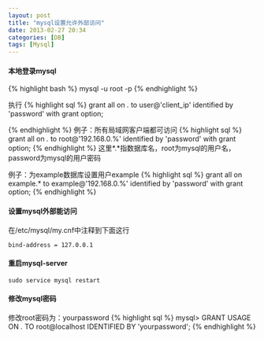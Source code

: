 ```yaml
---
layout: post
title: "mysql设置允许外部访问"
date: 2013-02-27 20:34
categories: [DB]
tags: [Mysql]
---
```


#### 本地登录mysql
{% highlight bash %}
mysql -u root -p
{% endhighlight %}

执行
{% highlight sql %}
grant all on *.* to user@'client_ip' identified by 'password' with grant option;

{% endhighlight %}
例子：所有局域网客户端都可访问
{% highlight sql %}
grant all on *.* to root@'192.168.0.%' identified by 'password' with grant option;
{% endhighlight %}
这里*.*指数据库名，root为mysql的用户名，password为mysql的用户密码

例子：为example数据库设置用户example
{% highlight sql %}
grant all on example.* to example@'192.168.0.%' identified by 'password' with grant option;
{% endhighlight %}

#### 设置mysql外部能访问
在/etc/mysql/my.cnf中注释到下面这行

    bind-address = 127.0.0.1

#### 重启mysql-server

    sudo service mysql restart

#### 修改mysql密码
修改root密码为：yourpassword
{% highlight sql %}
mysql> GRANT USAGE ON *.* TO root@localhost IDENTIFIED BY 'yourpassword';
{% endhighlight %}
